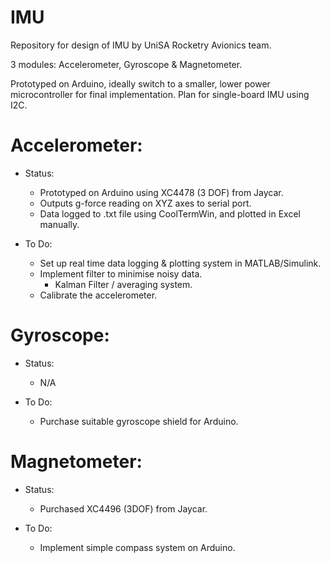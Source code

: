 # IMU

Repository for design of IMU by UniSA Rocketry Avionics team. 

3 modules: Accelerometer, Gyroscope & Magnetometer.

Prototyped on Arduino, ideally switch to a smaller, lower power microcontroller for final implementation. Plan for single-board IMU using I2C.

# Accelerometer:

- Status: 
  - Prototyped on Arduino using XC4478 (3 DOF) from Jaycar.
  - Outputs g-force reading on XYZ axes to serial port.
  - Data logged to .txt file using CoolTermWin, and plotted in Excel manually.
   
 - To Do:
      - Set up real time data logging & plotting system in MATLAB/Simulink. 
      - Implement filter to minimise noisy data.
        - Kalman Filter / averaging system.
      - Calibrate the accelerometer.
        
 # Gyroscope:
 
 - Status:
    - N/A
  
  - To Do:
    - Purchase suitable gyroscope shield for Arduino.
    
  # Magnetometer:
  
   - Status:
      - Purchased XC4496 (3DOF) from Jaycar. 
    
   - To Do:
      - Implement simple compass system on Arduino.
